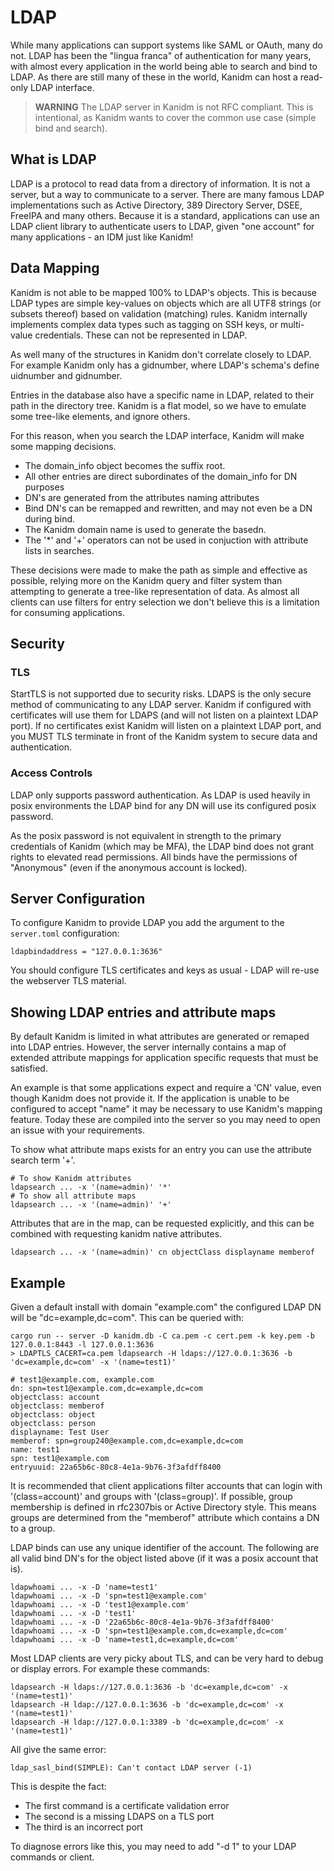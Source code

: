 # LDAP

While many applications can support systems like SAML or OAuth, many do not. LDAP
has been the "lingua franca" of authentication for many years, with almost
every application in the world being able to search and bind to LDAP. As there
are still many of these in the world, Kanidm can host a read-only
LDAP interface.

> **WARNING** The LDAP server in Kanidm is not RFC compliant. This
> is intentional, as Kanidm wants to cover the common use case (simple bind and search).

## What is LDAP

LDAP is a protocol to read data from a directory of information. It is not
a server, but a way to communicate to a server. There are many famous LDAP
implementations such as Active Directory, 389 Directory Server, DSEE,
FreeIPA and many others. Because it is a standard, applications can use
an LDAP client library to authenticate users to LDAP, given "one account" for
many applications - an IDM just like Kanidm!

## Data Mapping

Kanidm is not able to be mapped 100% to LDAP's objects. This is because LDAP
types are simple key-values on objects which are all UTF8 strings (or subsets
thereof) based on validation (matching) rules. Kanidm internally implements complex
data types such as tagging on SSH keys, or multi-value credentials. These can not
be represented in LDAP.

As well many of the structures in Kanidm don't correlate closely to LDAP. For example
Kanidm only has a gidnumber, where LDAP's schema's define uidnumber and gidnumber.

Entries in the database also have a specific name in LDAP, related to their path
in the directory tree. Kanidm is a flat model, so we have to emulate some tree-like
elements, and ignore others.

For this reason, when you search the LDAP interface, Kanidm will make some mapping decisions.

* The domain_info object becomes the suffix root.
* All other entries are direct subordinates of the domain_info for DN purposes
* DN's are generated from the attributes naming attributes
* Bind DN's can be remapped and rewritten, and may not even be a DN during bind.
* The Kanidm domain name is used to generate the basedn.
* The '\*' and '+' operators can not be used in conjuction with attribute lists in searches.

These decisions were made to make the path as simple and effective as possible,
relying more on the Kanidm query and filter system than attempting to generate a tree-like
representation of data. As almost all clients can use filters for entry selection
we don't believe this is a limitation for consuming applications.

## Security

### TLS

StartTLS is not supported due to security risks. LDAPS is the only secure method
of communicating to any LDAP server. Kanidm if configured with certificates will
use them for LDAPS (and will not listen on a plaintext LDAP port). If no certificates exist
Kanidm will listen on a plaintext LDAP port, and you MUST TLS terminate in front
of the Kanidm system to secure data and authentication.

### Access Controls

LDAP only supports password authentication. As LDAP is used heavily in posix environments
the LDAP bind for any DN will use its configured posix password.

As the posix password is not equivalent in strength to the primary credentials of Kanidm
(which may be MFA), the LDAP bind does not grant rights to elevated read permissions.
All binds have the permissions of "Anonymous" (even if the anonymous account is locked).

## Server Configuration

To configure Kanidm to provide LDAP you add the argument to the `server.toml` configuration:

    ldapbindaddress = "127.0.0.1:3636"

You should configure TLS certificates and keys as usual - LDAP will re-use the webserver TLS
material.

## Showing LDAP entries and attribute maps

By default Kanidm is limited in what attributes are generated or remaped into LDAP entries. However,
the server internally contains a map of extended attribute mappings for application specific requests
that must be satisfied.

An example is that some applications expect and require a 'CN' value, even though Kanidm does not
provide it. If the application is unable to be configured to accept "name" it may be necessary
to use Kanidm's mapping feature. Today these are compiled into the server so you may need to open
an issue with your requirements.

To show what attribute maps exists for an entry you can use the attribute search term '+'.

    # To show Kanidm attributes
    ldapsearch ... -x '(name=admin)' '*'
    # To show all attribute maps
    ldapsearch ... -x '(name=admin)' '+'

Attributes that are in the map, can be requested explicitly, and this can be combined with requesting
kanidm native attributes.

    ldapsearch ... -x '(name=admin)' cn objectClass displayname memberof

## Example

Given a default install with domain "example.com" the configured LDAP DN will be "dc=example,dc=com".
This can be queried with:

    cargo run -- server -D kanidm.db -C ca.pem -c cert.pem -k key.pem -b 127.0.0.1:8443 -l 127.0.0.1:3636
    > LDAPTLS_CACERT=ca.pem ldapsearch -H ldaps://127.0.0.1:3636 -b 'dc=example,dc=com' -x '(name=test1)'

    # test1@example.com, example.com
    dn: spn=test1@example.com,dc=example,dc=com
    objectclass: account
    objectclass: memberof
    objectclass: object
    objectclass: person
    displayname: Test User
    memberof: spn=group240@example.com,dc=example,dc=com
    name: test1
    spn: test1@example.com
    entryuuid: 22a65b6c-80c8-4e1a-9b76-3f3afdff8400

It is recommended that client applications filter accounts that can login with '(class=account)'
and groups with '(class=group)'. If possible, group membership is defined in rfc2307bis or
Active Directory style. This means groups are determined from the "memberof" attribute which contains
a DN to a group.

LDAP binds can use any unique identifier of the account. The following are all valid bind DN's for
the object listed above (if it was a posix account that is).

    ldapwhoami ... -x -D 'name=test1'
    ldapwhoami ... -x -D 'spn=test1@example.com'
    ldapwhoami ... -x -D 'test1@example.com'
    ldapwhoami ... -x -D 'test1'
    ldapwhoami ... -x -D '22a65b6c-80c8-4e1a-9b76-3f3afdff8400'
    ldapwhoami ... -x -D 'spn=test1@example.com,dc=example,dc=com'
    ldapwhoami ... -x -D 'name=test1,dc=example,dc=com'

Most LDAP clients are very picky about TLS, and can be very hard to debug or display errors. For example
these commands:

    ldapsearch -H ldaps://127.0.0.1:3636 -b 'dc=example,dc=com' -x '(name=test1)'
    ldapsearch -H ldap://127.0.0.1:3636 -b 'dc=example,dc=com' -x '(name=test1)'
    ldapsearch -H ldap://127.0.0.1:3389 -b 'dc=example,dc=com' -x '(name=test1)'

All give the same error:

    ldap_sasl_bind(SIMPLE): Can't contact LDAP server (-1)

This is despite the fact:

* The first command is a certificate validation error
* The second is a missing LDAPS on a TLS port
* The third is an incorrect port

To diagnose errors like this, you may need to add "-d 1" to your LDAP commands or client.

